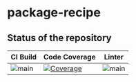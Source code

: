 # package-recipe

## Status of the repository

| CI Build | Code Coverage | Linter |
|---|---|---|
|![main](https://github.com/wulfland/SecEvent-Dependency/actions/workflows/ci.yml/badge.svg?branch=main)| [![Coverage](https://wulfland.github.io/SecEvent-Dependency/badge.svg)](https://wulfland.github.io/SecEvent-Dependency/lcov-report) | ![main](https://github.com/wulfland/SecEvent-Dependency/actions/workflows/lint.yml/badge.svg?type=pull_request) |

